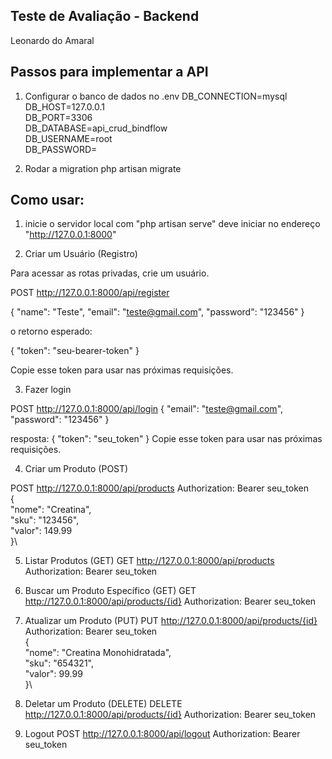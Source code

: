 ## Teste de Avaliação - Backend

Leonardo do Amaral

## Passos para implementar a API

1. Configurar o banco de dados no .env
DB_CONNECTION=mysql\
DB_HOST=127.0.0.1\
DB_PORT=3306\
DB_DATABASE=api_crud_bindflow\
DB_USERNAME=root\
DB_PASSWORD=

2. Rodar a migration
php artisan migrate

## Como usar:
1. inicie o servidor local com "php artisan serve"
deve iniciar no endereço "http://127.0.0.1:8000"

2. Criar um Usuário (Registro)

Para acessar as rotas privadas, crie um usuário.

POST http://127.0.0.1:8000/api/register

{
  "name": "Teste",
  "email": "teste@gmail.com",
  "password": "123456"
}

o retorno esperado:

{
  "token": "seu-bearer-token"
}

Copie esse token para usar nas próximas requisições.

3. Fazer login

POST http://127.0.0.1:8000/api/login
{
  "email": "teste@gmail.com",
  "password": "123456"
}

resposta:
{
  "token": "seu_token"
}
Copie esse token para usar nas próximas requisições.

4. Criar um Produto (POST)

POST http://127.0.0.1:8000/api/products
Authorization: Bearer seu_token\
{\
  "nome": "Creatina",\
  "sku": "123456",\
  "valor": 149.99\
}\

5.  Listar Produtos (GET)
GET http://127.0.0.1:8000/api/products
Authorization: Bearer seu_token

6. Buscar um Produto Específico (GET)
GET http://127.0.0.1:8000/api/products/{id}
Authorization: Bearer seu_token

7. Atualizar um Produto (PUT)
PUT http://127.0.0.1:8000/api/products/{id}
Authorization: Bearer seu_token\
{\
  "nome": "Creatina Monohidratada",\
  "sku": "654321",\
  "valor": 99.99\
}\

8. Deletar um Produto (DELETE)
DELETE http://127.0.0.1:8000/api/products/{id}
Authorization: Bearer seu_token

9. Logout
POST http://127.0.0.1:8000/api/logout
Authorization: Bearer seu_token
